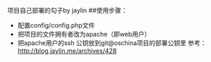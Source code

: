 项目自己部署的勾子by jaylin
##使用步骤：
- 配置config/config.php文件
- 把项目的文件拥有者改为apache（即web用户）
- 把apache用户的ssh 公钥放到git@oschina项目的部署公钥里
参考：
http://blog.jaylin.me/archives/428
